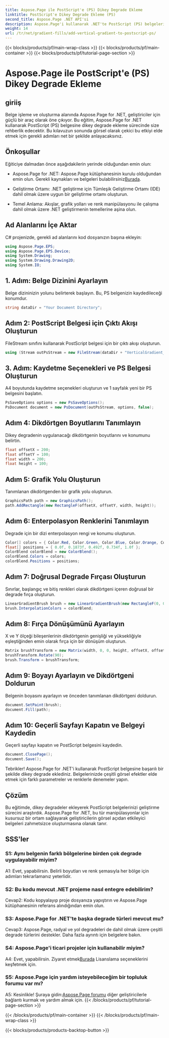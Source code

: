 ```yaml
---
title: Aspose.Page ile PostScript'e (PS) Dikey Degrade Ekleme
linktitle: PostScript'e Dikey Degrade Ekleme (PS)
second_title: Aspose.Page .NET API'si
description: Aspose.Page'i kullanarak .NET'te PostScript (PS) belgelerine görsel olarak çekici dikey degradeler eklemeyi öğrenin. Bu adım adım kılavuzla belge oluşturma sürecinizi geliştirin.
weight: 14
url: /tr/net/gradient-fills/add-vertical-gradient-to-postscript-ps/
---
```


{{< blocks/products/pf/main-wrap-class >}}
{{< blocks/products/pf/main-container >}}
{{< blocks/products/pf/tutorial-page-section >}}

# Aspose.Page ile PostScript'e (PS) Dikey Degrade Ekleme

## giriiş

Belge işleme ve oluşturma alanında Aspose.Page for .NET, geliştiriciler için güçlü bir araç olarak öne çıkıyor. Bu eğitim, Aspose.Page for .NET kullanarak PostScript (PS) belgesine dikey degrade ekleme sürecinde size rehberlik edecektir. Bu kılavuzun sonunda görsel olarak çekici bu etkiyi elde etmek için gerekli adımları net bir şekilde anlayacaksınız.

## Önkoşullar

Eğiticiye dalmadan önce aşağıdakilerin yerinde olduğundan emin olun:

-  Aspose.Page for .NET: Aspose.Page kütüphanesinin kurulu olduğundan emin olun. Gerekli kaynakları ve belgeleri bulabilirsiniz[Burada](https://reference.aspose.com/page/net/).

- Geliştirme Ortamı: .NET geliştirme için Tümleşik Geliştirme Ortamı (IDE) dahil olmak üzere uygun bir geliştirme ortamı oluşturun.

- Temel Anlama: Akışlar, grafik yolları ve renk manipülasyonu ile çalışma dahil olmak üzere .NET geliştirmenin temellerine aşina olun.

## Ad Alanlarını İçe Aktar

C# projenizde, gerekli ad alanlarını kod dosyanızın başına ekleyin:

```csharp
using Aspose.Page.EPS;
using Aspose.Page.EPS.Device;
using System.Drawing;
using System.Drawing.Drawing2D;
using System.IO;
```

## 1. Adım: Belge Dizinini Ayarlayın

Belge dizininizin yolunu belirterek başlayın. Bu, PS belgenizin kaydedileceği konumdur.

```csharp
string dataDir = "Your Document Directory";
```

## Adım 2: PostScript Belgesi için Çıktı Akışı Oluşturun

FileStream sınıfını kullanarak PostScript belgesi için bir çıktı akışı oluşturun.

```csharp
using (Stream outPsStream = new FileStream(dataDir + "VerticalGradient_outPS.ps", FileMode.Create))
```

## 3. Adım: Kaydetme Seçenekleri ve PS Belgesi Oluşturun

A4 boyutunda kaydetme seçenekleri oluşturun ve 1 sayfalık yeni bir PS belgesini başlatın.

```csharp
PsSaveOptions options = new PsSaveOptions();
PsDocument document = new PsDocument(outPsStream, options, false);
```

## Adım 4: Dikdörtgen Boyutlarını Tanımlayın

Dikey degradenin uygulanacağı dikdörtgenin boyutlarını ve konumunu belirtin.

```csharp
float offsetX = 200;
float offsetY = 100;
float width = 200;
float height = 100;
```

## Adım 5: Grafik Yolu Oluşturun

Tanımlanan dikdörtgenden bir grafik yolu oluşturun.

```csharp
GraphicsPath path = new GraphicsPath();
path.AddRectangle(new RectangleF(offsetX, offsetY, width, height));
```

## Adım 6: Enterpolasyon Renklerini Tanımlayın

Degrade için bir dizi enterpolasyon rengi ve konumu oluşturun.

```csharp
Color[] colors = { Color.Red, Color.Green, Color.Blue, Color.Orange, Color.DarkOliveGreen };
float[] positions = { 0.0f, 0.1873f, 0.492f, 0.734f, 1.0f };
ColorBlend colorBlend = new ColorBlend();
colorBlend.Colors = colors;
colorBlend.Positions = positions;
```

## Adım 7: Doğrusal Degrade Fırçası Oluşturun

Sınırlar, başlangıç ve bitiş renkleri olarak dikdörtgeni içeren doğrusal bir degrade fırça oluşturun.

```csharp
LinearGradientBrush brush = new LinearGradientBrush(new RectangleF(0, 0, width, height), Color.Beige, Color.DodgerBlue, 0f);
brush.InterpolationColors = colorBlend;
```

## Adım 8: Fırça Dönüşümünü Ayarlayın

X ve Y ölçeği bileşenlerinin dikdörtgenin genişliği ve yüksekliğiyle eşleştiğinden emin olarak fırça için bir dönüşüm oluşturun.

```csharp
Matrix brushTransform = new Matrix(width, 0, 0, height, offsetX, offsetY);
brushTransform.Rotate(90);
brush.Transform = brushTransform;
```

## Adım 9: Boyayı Ayarlayın ve Dikdörtgeni Doldurun

Belgenin boyasını ayarlayın ve önceden tanımlanan dikdörtgeni doldurun.

```csharp
document.SetPaint(brush);
document.Fill(path);
```

## Adım 10: Geçerli Sayfayı Kapatın ve Belgeyi Kaydedin

Geçerli sayfayı kapatın ve PostScript belgesini kaydedin.

```csharp
document.ClosePage();
document.Save();
```

Tebrikler! Aspose.Page for .NET'i kullanarak PostScript belgesine başarılı bir şekilde dikey degrade eklediniz. Belgelerinizde çeşitli görsel efektler elde etmek için farklı parametreler ve renklerle denemeler yapın.

## Çözüm

Bu eğitimde, dikey degradeler ekleyerek PostScript belgelerinizi geliştirme sürecini araştırdık. Aspose.Page for .NET, bu tür manipülasyonlar için kusursuz bir ortam sağlayarak geliştiricilerin görsel açıdan etkileyici belgeleri zahmetsizce oluşturmasına olanak tanır.

## SSS'ler

### S1: Aynı belgenin farklı bölgelerine birden çok degrade uygulayabilir miyim?

A1: Evet, yapabilirsin. Belirli boyutları ve renk şemasıyla her bölge için adımları tekrarlamanız yeterlidir.

### S2: Bu kodu mevcut .NET projeme nasıl entegre edebilirim?

Cevap2: Kodu kopyalayıp proje dosyanıza yapıştırın ve Aspose.Page kütüphanesinin referans alındığından emin olun.

### S3: Aspose.Page for .NET'te başka degrade türleri mevcut mu?

Cevap3: Aspose.Page, radyal ve yol degradeleri de dahil olmak üzere çeşitli degrade türlerini destekler. Daha fazla ayrıntı için belgelere bakın.

### S4: Aspose.Page'i ticari projeler için kullanabilir miyim?

 A4: Evet, yapabilirsin. Ziyaret etmek[Burada](https://purchase.aspose.com/buy) Lisanslama seçeneklerini keşfetmek için.

### S5: Aspose.Page için yardım isteyebileceğim bir topluluk forumu var mı?

 A5: Kesinlikle! Şuraya gidin:[Aspose.Page forumu](https://forum.aspose.com/c/page/39) diğer geliştiricilerle bağlantı kurmak ve yardım almak için.
{{< /blocks/products/pf/tutorial-page-section >}}

{{< /blocks/products/pf/main-container >}}
{{< /blocks/products/pf/main-wrap-class >}}

{{< blocks/products/products-backtop-button >}}
